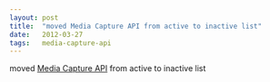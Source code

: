 ```yaml
---
layout: post
title:  "moved Media Capture API from active to inactive list"
date:   2012-03-27
tags:   media-capture-api
---
```


moved [Media Capture API](/spec/media-capture-api) from active to inactive list

